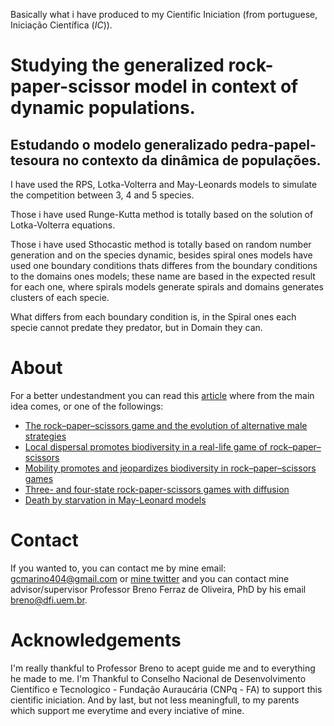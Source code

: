 
Basically what i have produced to my Cientific Iniciation (from portuguese, Iniciação Científica (_IC_)).

# Studying the generalized rock-paper-scissor model in context of dynamic populations.
## Estudando o modelo generalizado pedra-papel-tesoura no contexto da dinâmica de populações.


I have used the RPS, Lotka-Volterra and May-Leonards models to simulate the competition between 3, 4 and 5 species.

Those i have used Runge-Kutta method is totally based on the solution of Lotka-Volterra equations.

Those i have used Sthocastic method is totally based on random number generation and on the species dynamic, besides spiral ones models have used one boundary conditions thats 
differes from the boundary conditions to the domains ones models; these name are based in the expected result for each one, where spirals models generate spirals and domains 
generates clusters of each specie.

What differs from each boundary condition is, in the Spiral ones each specie cannot predate they predator, but in Domain they can.

# About

For a better undestandment you can read this [article](https://journals.aps.org/pre/abstract/10.1103/PhysRevE.86.036112) where from the main idea comes, or one of 
the followings:

- [The rock–paper–scissors game and the evolution of alternative male strategies](https://www.nature.com/articles/380240a0)
- [Local dispersal promotes biodiversity in a real-life game of rock–paper–scissors](https://www.nature.com/articles/nature00823)
- [Mobility promotes and jeopardizes biodiversity in rock–paper–scissors games](https://www.nature.com/articles/nature06095)
- [Three- and four-state rock-paper-scissors games with diffusion](https://journals.aps.org/pre/abstract/10.1103/PhysRevE.78.031906)
- [Death by starvation in May-Leonard models](https://iopscience.iop.org/article/10.1209/0295-5075/126/68002)

# Contact

If you wanted to, you can contact me by mine email: gcmarino404@gmail.com or [mine twitter](https://twitter.com/gmarinohimself) and you can contact mine advisor/supervisor Professor Breno Ferraz de Oliveira, PhD by his email breno@dfi.uem.br.

# Acknowledgements

I'm really thankful to Professor Breno to acept guide me and to everything he made to me. I'm Thankful to Conselho Nacional de Desenvolvimento Científico e Tecnologico - Fundação Auraucária (CNPq - FA) to support this cientific iniciation. And by last, but not less meaningfull, to my parents which support me everytime and every inciative of mine.
